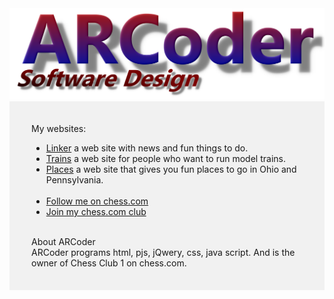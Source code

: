 <div class="header">
  <img src="https://github.com/ARC-Conte/ARC-Conte.github.io/blob/main/logo-arccoder.png?raw=true">
</div>
<div>
<div class="text">
  <div style="padding: 35px;     background-color: #f1f1f1;"><div id="my-websites"><div class="fh2">My websites:</div><ul>
      <li><a target="_blank" class="hov" href="https://arc-conte.github.io/Linker/">Linker</a> a web site with news and fun things to do.
        <li><a target="_blank" class="hov" href="https://arc-conte.github.io/trains/">Trains</a> a web site for people who want to run model trains.
      </li>
      </li><li><a target="_blank" class="hov" href="https://arc-conte.github.io/places/">Places</a> a web site that gives you fun places to go in Ohio and Pennsylvania.
        </li>       <br> 
      <li><a target="_blank" class="hov" href="https://www.chess.com/member/arcaboose">Follow me on chess.com</a></li>
        <li><a target="_blank" class="hov" href="https://www.chess.com/club/chess-club-1-4/join">Join my chess.com club</a></li></ul>
    <p>
      </p>
    <br>          
    <div class="fh2" id="about-arcoder">About ARCoder</div>
ARCoder programs html, pjs, jQwery, css, java script. And is the owner of Chess Club 1 on chess.com.
